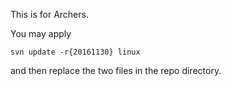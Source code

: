 This is for Archers.


You may apply
```
svn update -r{20161130} linux
```
and then replace the two files in the repo directory.
